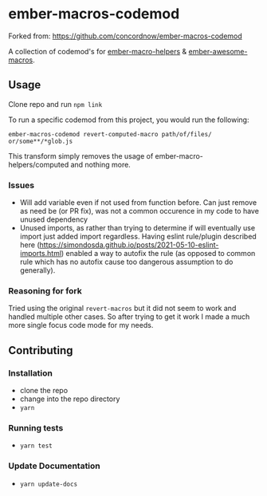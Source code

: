 # ember-macros-codemod

Forked from: https://github.com/concordnow/ember-macros-codemod

A collection of codemod's for [ember-macro-helpers](https://github.com/kellyselden/ember-macro-helpers) & [ember-awesome-macros](https://github.com/kellyselden/ember-awesome-macros).

## Usage

Clone repo and run `npm link`



To run a specific codemod from this project, you would run the following:

```
ember-macros-codemod revert-computed-macro path/of/files/ or/some**/*glob.js
```

This transform simply removes the usage of ember-macro-helpers/computed and nothing more.

### Issues
* Will add variable even if not used from function before. Can just remove as need be (or PR fix), was not a common occurence in my code to have unused dependency
* Unused imports, as rather than trying to determine if will eventually use import just added import regardless. Having eslint rule/plugin described here (https://simondosda.github.io/posts/2021-05-10-eslint-imports.html) enabled a way to autofix the rule (as opposed to common rule which has no autofix cause too dangerous assumption to do generally).

### Reasoning for fork
Tried using the original `revert-macros` but it did not seem to work and handled multiple other cases. So after trying to get it work I made a much more single focus code mode for my needs.

## Contributing

### Installation

* clone the repo
* change into the repo directory
* `yarn`

### Running tests

* `yarn test`

### Update Documentation

* `yarn update-docs`
